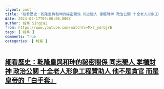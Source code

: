 ```yaml
---
layout: post
title: "細看歷史：乾隆皇與和珅的祕密關係 同志戀人 掌櫃財神 政治公關 十全老人形象工程贊助人 他不是貪官 而是皇帝的「白手套」"
date: 2024-02-17T07:00:06.000Z
author: 城寨 Singjai
from: https://www.youtube.com/watch?v=Mx7_ydrbjrE
tags: [ 城寨 ]
comments: True
categories: [ 城寨 ]
---
```

<!--1708153206000-->
[細看歷史：乾隆皇與和珅的祕密關係 同志戀人 掌櫃財神 政治公關 十全老人形象工程贊助人 他不是貪官 而是皇帝的「白手套」](https://www.youtube.com/watch?v=Mx7_ydrbjrE)
------

<div>

</div>
